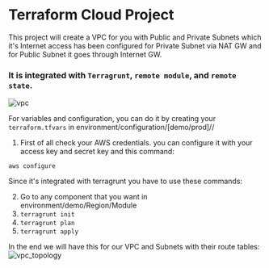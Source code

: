 # Terraform Cloud Project
    
This project will create a VPC for you with Public and Private Subnets which it's Internet access has been configured for Private Subnet via NAT GW and for Public Subnet it goes through Internet GW.



### It is integrated with `Terragrunt`, `remote module`, and `remote state`.

![vpc](https://github.com/rahaalizade/Terraform-Cloud/assets/53145698/f1c545e0-11f8-4c83-91d7-42fad0945d1a)


For variables and configuration, you can do it by creating your `terraform.tfvars` in environment/configuration/[demo/prod]/<Region>/<Module>

1. First of all check your AWS credentials.
you can configure it with your access key and secret key and this command:

`aws configure`

Since it's integrated with terragrunt you have to use these commands:

2. Go to any component that you want in environment/demo/Region/Module
3. `terragrunt init`
4. `terragrunt plan`
5. `terragrunt apply`

In the end we will have this for our VPC and Subnets with their route tables:
![vpc_topology](https://github.com/rahaalizade/Terraform-Cloud/assets/53145698/24db9bf0-6ef1-4690-9004-a896bd97f95c)
